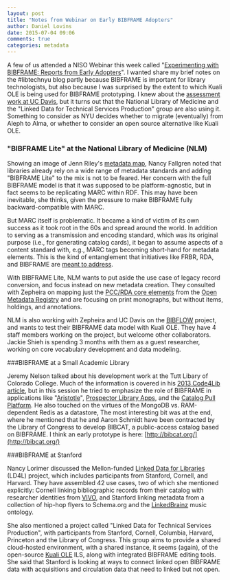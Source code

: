 ```yaml
---
layout: post
title: "Notes from Webinar on Early BIBFRAME Adopters"
author: Daniel Lovins
date: 2015-07-04 09:06
comments: true
categories: metadata 
---
```



A few of us attended a NISO Webinar this week called "[Experimenting with BIBFRAME: Reports from Early Adopters](http://www.slideshare.net/BaltimoreNISO/april-8-niso-webinar-experimenting-with-bibframe-reports-from-early-adopters)". I wanted share my brief notes on the #libtechnyu blog partly because BIBFRAME is important for library technologists, but also because I was surprised by the extent to which Kuali OLE is being used for BIBFRAME prototyping. I knew about the [assessment work at UC Davis](http://www.lib.ucdavis.edu/bibflow/initial-kuali-ole-assessment/), but it turns out that the National Library of Medicine and the "Linked Data for Technical Services Production" group are also using it. Something to consider as NYU decides whether to migrate (eventually) from Aleph to Alma, or whether to consider an open source alternative like Kuali OLE.


### "BIBFRAME Lite" at the National Library of Medicine (NLM)

Showing an image of Jenn Riley's [metadata map](http://www.dlib.indiana.edu/~jenlrile/metadatamap/seeingstandards.pdf), Nancy Fallgren noted that libraries already rely on a wide range of metadata standards and adding "BIBFRAME Lite" to the mix is not to be feared. Her concern with the full BIBFRAME model is that it was supposed to be platform-agnostic, but in fact seems to be replicating MARC within RDF. This may have been inevitable, she thinks, given the pressure to make BIBFRAME fully backward-compatible with MARC. 

But MARC itself is problematic. It became a kind of victim of its own success as it took root in the 60s and spread around the world. In addition to serving as a transmission and encoding standard, which was its original purpose (i.e., for generating catalog cards), it began to assume aspects of a content standard with, e.g., MARC tags becoming short-hand for metadata elements. This is the kind of entanglement that initiatives like FRBR, RDA, and BIBFRAME are [meant to address](http://www.loc.gov/bibframe/faqs/#q04).  

With BIBFRAME Lite, NLM wants to put aside the use case of legacy record conversion, and focus instead on new metadata creation. They consulted with Zepheira on mapping just the [PCC/RDA core elements](http://www.dlib.indiana.edu/~jenlrile/metadatamap/seeingstandards.pdf) from the [Open Metadata Registry](http://www.rdaregistry.info/Elements/) and are focusing on print monographs, but without items, holdings, and annotations. 

NLM is also working with Zepheira and UC Davis on the [BIBFLOW](http://www.lib.ucdavis.edu/bibflow/) project, and wants to test their BIBFRAME data model with Kuali OLE. They have 4 staff members working on the project, but welcome other collaborators.  Jackie Shieh is spending 3 months with them as a guest researcher, working on core vocabulary development and data modeling.

###BIBFRAME at a Small Academic Library

Jeremy Nelson talked about his development work at the Tutt Libary of Colorado College. Much of the information is covered in his [2013 Code4Lib article](http://journal.code4lib.org/articles/7349), but in this session he tried to emphasize the role of BIBFRAME in applications like  "[Aristotle](http://aristotle.readthedocs.org/en/latest/)", [Prospector Library Apps](http://tuttdemo.coloradocollege.edu/), and the [Catalog Pull Platform](http://intro2libsys.info/catalog-pull-platform). He also touched on the virtues of the MongoDB vs. RAM-dependent Redis as a datastore, The most interesting bit was at the end, where he mentioned that he and Aaron Schmidt have been contracted by the Library of Congress to develop BIBCAT, a public-access catalog based on BIBFRAME. I think an early prototype is here: [http://bibcat.org/](http://bibcat.org/)

###BIBFRAME at Stanford 

Nancy Lorimer discussed the Mellon-funded [Linked Data for Libraries](https://wiki.duraspace.org/pages/viewpage.action?pageId=41354028) (LD4L) project, which includes participants from Stanford, Cornell, and Harvard. They have assembled 42 use cases, two of which she mentioned explicitly: Cornell linking bibliographic records from their catalog with researcher identities from [VIVO](http://www.vivoweb.org/), and Stanford linking metadata from a collection of hip-hop flyers to Schema.org and the [LinkedBrainz](http://linkedbrainz.org) music ontology. 

She also mentioned a project called "Linked Data for Technical Services Production", with participants from Stanford, Cornell, Columbia, Harvard, Princeton and the Library of Congress. This group aims to provide a shared cloud-hosted environment, with a shared instance, it seems (again), of the open-source [Kuali OLE](https://www.kuali.org/ole) ILS, along with integrated BIBFRAME editing tools. She said that Stanford is looking at ways to connect linked open BIBFRAME data with acquisitions and circulation data that need to linked but not open. 
